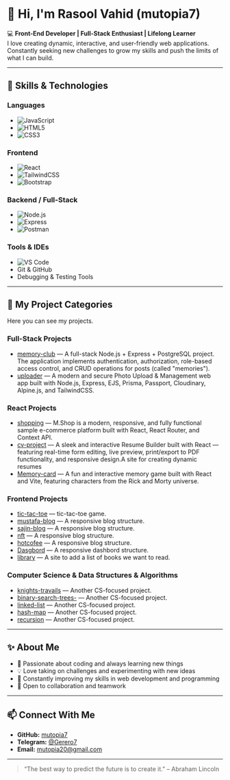 # 👋 Hi, I'm Rasool Vahid (mutopia7)

💻 **Front-End Developer | Full-Stack Enthusiast | Lifelong Learner**  
I love creating dynamic, interactive, and user-friendly web applications. Constantly seeking new challenges to grow my skills and push the limits of what I can build.

---

## 🌟 Skills & Technologies

### **Languages**
- ![JavaScript](https://img.shields.io/badge/JavaScript-F7DF1E?style=flat&logo=javascript&logoColor=black)
- ![HTML5](https://img.shields.io/badge/HTML5-E34F26?style=flat&logo=html5&logoColor=white)
- ![CSS3](https://img.shields.io/badge/CSS3-1572B6?style=flat&logo=css3&logoColor=white)

### **Frontend**
- ![React](https://img.shields.io/badge/React-61DAFB?style=flat&logo=react&logoColor=black)
- ![TailwindCSS](https://img.shields.io/badge/TailwindCSS-06B6D4?style=flat&logo=tailwind-css&logoColor=white)
- ![Bootstrap](https://img.shields.io/badge/Bootstrap-7952B3?style=flat&logo=bootstrap&logoColor=white)

### **Backend / Full-Stack**
- ![Node.js](https://img.shields.io/badge/Node.js-339933?style=flat&logo=node.js&logoColor=white)
- ![Express](https://img.shields.io/badge/Express-000000?style=flat&logo=express&logoColor=white)
- ![Postman](https://img.shields.io/badge/Postman-FF6C37?style=flat&logo=postman&logoColor=white)

### **Tools & IDEs**
- ![VS Code](https://img.shields.io/badge/VS%20Code-007ACC?style=flat&logo=visual-studio-code&logoColor=white)
- Git & GitHub  
- Debugging & Testing Tools

---

## 🚀 My Project Categories

Here you can see my projects.

### **Full-Stack Projects**
- [memory-club](https://memory-club.vercel.app/) — A full-stack Node.js + Express + PostgreSQL project.
The application implements authentication, authorization, role-based access control, and CRUD operations for posts (called "memories").
- [uploader](https://uploader11.vercel.app/) — A modern and secure Photo Upload & Management web app built with Node.js, Express, EJS, Prisma, Passport, Cloudinary, Alpine.js, and TailwindCSS.

### **React Projects** 
- [shopping](https://shopping-one-flax.vercel.app) — M.Shop is a modern, responsive, and fully functional sample e-commerce platform built with React, React Router, and Context API. 
- [cv-project](https://cv-project-two-zeta.vercel.app) — A sleek and interactive Resume Builder built with React — featuring real-time form editing, live preview, print/export to PDF functionality, and responsive design.A site for creating dynamic resumes
- [Memory-card](https://memory-card-zeta-seven.vercel.app) — A fun and interactive memory game built with React and Vite, featuring characters from the Rick and Morty universe.   

### **Frontend Projects**
- [tic-tac-toe](https://mutopia7.github.io/tic-tae-toe/) — tic-tac-toe game. 
- [mustafa-blog](https://mutopia7.github.io/mustafa-blog/) — A responsive blog structure.  
- [sajin-blog](https://mutopia7.github.io/Sajin-blog/) — A responsive blog structure.
- [nft](https://mutopia7.github.io/nft/) — A responsive blog structure.
- [hotcofee](https://mutopia7.github.io/hotcoffee/) — A responsive blog structure.
- [Dasgbord](https://mutopia7.github.io/Dashbord/) — A responsive dashbord structure.
- [library](mutopia7.github.io/library/) — A site to add a list of books we want to read.

### **Computer Science & Data Structures & Algorithms**
- [knights-travails](https://github.com/mutopia7/knights-travails) —   Another CS-focused project.
- [binary-search-trees-](https://github.com/mutopia7/binary-search-trees-) — Another CS-focused project.
- [linked-list](https://github.com/mutopia7/linked-list) — Another CS-focused project.
- [hash-map](https://github.com/mutopia7/hash-map) — Another CS-focused project.
- [recursion](https://github.com/mutopia7/recursion) — Another CS-focused project.

---

## ✨ About Me

- 🎯 Passionate about coding and always learning new things  
- 💡 Love taking on challenges and experimenting with new ideas  
- 🌱 Constantly improving my skills in web development and programming  
- 🤝 Open to collaboration and teamwork  

---

## 📫 Connect With Me

- **GitHub:** [mutopia7](https://github.com/mutopia7)   
- **Telegram:** [@Gerero7](https://t.me/Gerero7)  
- **Email:** mutopia20@gmail.com 

---

> “The best way to predict the future is to create it.” – Abraham Lincoln
